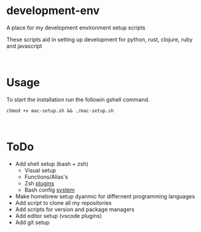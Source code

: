 # development-env
A place for my development environment setup scripts

These scripts aid in setting up development for python, rust, clojure, ruby and javascript

<br>

# Usage
To start the installation run the followin gshell command.
```
chmod +x mac-setup.sh && ./mac-setup.sh
```

<br>

# ToDo
- Add shell setup (bash + zsh)
  - Visual setup
  - Functions/Alias's
  - Zsh [plugins](https://grml.org/zsh/zsh-lovers.html)
  - Bash config [system](https://starship.rs/)
- Make homebrew setup dyanmic for differnent programming languages
- Add script to clone all my repositories
- Add scripts for version and package managers
- Add editor setup (vscode plugins)
- Add git setup